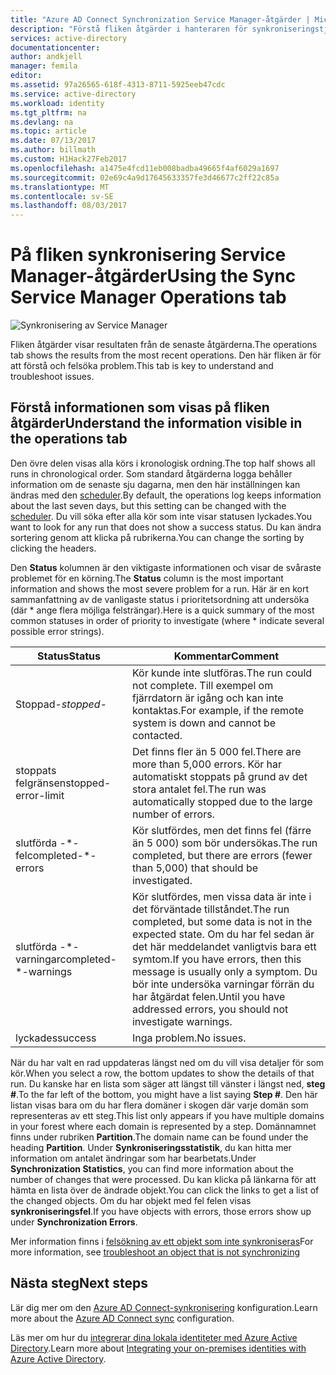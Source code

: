 ```yaml
---
title: "Azure AD Connect Synchronization Service Manager-åtgärder | Microsoft Docs"
description: "Förstå fliken åtgärder i hanteraren för synkroniseringstjänsten för Azure AD Connect."
services: active-directory
documentationcenter: 
author: andkjell
manager: femila
editor: 
ms.assetid: 97a26565-618f-4313-8711-5925eeb47cdc
ms.service: active-directory
ms.workload: identity
ms.tgt_pltfrm: na
ms.devlang: na
ms.topic: article
ms.date: 07/13/2017
ms.author: billmath
ms.custom: H1Hack27Feb2017
ms.openlocfilehash: a1475e4fcd11eb008badba49665f4af6029a1697
ms.sourcegitcommit: 02e69c4a9d17645633357fe3d46677c2ff22c85a
ms.translationtype: MT
ms.contentlocale: sv-SE
ms.lasthandoff: 08/03/2017
---
```

# <a name="using-the-sync-service-manager-operations-tab"></a><span data-ttu-id="06f89-103">På fliken synkronisering Service Manager-åtgärder</span><span class="sxs-lookup"><span data-stu-id="06f89-103">Using the Sync Service Manager Operations tab</span></span>

![Synkronisering av Service Manager](./media/active-directory-aadconnectsync-service-manager-ui/operations.png)

<span data-ttu-id="06f89-105">Fliken åtgärder visar resultaten från de senaste åtgärderna.</span><span class="sxs-lookup"><span data-stu-id="06f89-105">The operations tab shows the results from the most recent operations.</span></span> <span data-ttu-id="06f89-106">Den här fliken är för att förstå och felsöka problem.</span><span class="sxs-lookup"><span data-stu-id="06f89-106">This tab is key to understand and troubleshoot issues.</span></span>

## <a name="understand-the-information-visible-in-the-operations-tab"></a><span data-ttu-id="06f89-107">Förstå informationen som visas på fliken åtgärder</span><span class="sxs-lookup"><span data-stu-id="06f89-107">Understand the information visible in the operations tab</span></span>
<span data-ttu-id="06f89-108">Den övre delen visas alla körs i kronologisk ordning.</span><span class="sxs-lookup"><span data-stu-id="06f89-108">The top half shows all runs in chronological order.</span></span> <span data-ttu-id="06f89-109">Som standard åtgärderna logga behåller information om de senaste sju dagarna, men den här inställningen kan ändras med den [scheduler](active-directory-aadconnectsync-feature-scheduler.md).</span><span class="sxs-lookup"><span data-stu-id="06f89-109">By default, the operations log keeps information about the last seven days, but this setting can be changed with the [scheduler](active-directory-aadconnectsync-feature-scheduler.md).</span></span> <span data-ttu-id="06f89-110">Du vill söka efter alla kör som inte visar statusen lyckades.</span><span class="sxs-lookup"><span data-stu-id="06f89-110">You want to look for any run that does not show a success status.</span></span> <span data-ttu-id="06f89-111">Du kan ändra sortering genom att klicka på rubrikerna.</span><span class="sxs-lookup"><span data-stu-id="06f89-111">You can change the sorting by clicking the headers.</span></span>

<span data-ttu-id="06f89-112">Den **Status** kolumnen är den viktigaste informationen och visar de svåraste problemet för en körning.</span><span class="sxs-lookup"><span data-stu-id="06f89-112">The **Status** column is the most important information and shows the most severe problem for a run.</span></span> <span data-ttu-id="06f89-113">Här är en kort sammanfattning av de vanligaste status i prioritetsordning att undersöka (där * ange flera möjliga felsträngar).</span><span class="sxs-lookup"><span data-stu-id="06f89-113">Here is a quick summary of the most common statuses in order of priority to investigate (where * indicate several possible error strings).</span></span>

| <span data-ttu-id="06f89-114">Status</span><span class="sxs-lookup"><span data-stu-id="06f89-114">Status</span></span> | <span data-ttu-id="06f89-115">Kommentar</span><span class="sxs-lookup"><span data-stu-id="06f89-115">Comment</span></span> |
| --- | --- |
| <span data-ttu-id="06f89-116">Stoppad-*</span><span class="sxs-lookup"><span data-stu-id="06f89-116">stopped-*</span></span> |<span data-ttu-id="06f89-117">Kör kunde inte slutföras.</span><span class="sxs-lookup"><span data-stu-id="06f89-117">The run could not complete.</span></span> <span data-ttu-id="06f89-118">Till exempel om fjärrdatorn är igång och kan inte kontaktas.</span><span class="sxs-lookup"><span data-stu-id="06f89-118">For example, if the remote system is down and cannot be contacted.</span></span> |
| <span data-ttu-id="06f89-119">stoppats felgränsen</span><span class="sxs-lookup"><span data-stu-id="06f89-119">stopped-error-limit</span></span> |<span data-ttu-id="06f89-120">Det finns fler än 5 000 fel.</span><span class="sxs-lookup"><span data-stu-id="06f89-120">There are more than 5,000 errors.</span></span> <span data-ttu-id="06f89-121">Kör har automatiskt stoppats på grund av det stora antalet fel.</span><span class="sxs-lookup"><span data-stu-id="06f89-121">The run was automatically stopped due to the large number of errors.</span></span> |
| <span data-ttu-id="06f89-122">slutförda -\*-fel</span><span class="sxs-lookup"><span data-stu-id="06f89-122">completed-\*-errors</span></span> |<span data-ttu-id="06f89-123">Kör slutfördes, men det finns fel (färre än 5 000) som bör undersökas.</span><span class="sxs-lookup"><span data-stu-id="06f89-123">The run completed, but there are errors (fewer than 5,000) that should be investigated.</span></span> |
| <span data-ttu-id="06f89-124">slutförda -\*-varningar</span><span class="sxs-lookup"><span data-stu-id="06f89-124">completed-\*-warnings</span></span> |<span data-ttu-id="06f89-125">Kör slutfördes, men vissa data är inte i det förväntade tillståndet.</span><span class="sxs-lookup"><span data-stu-id="06f89-125">The run completed, but some data is not in the expected state.</span></span> <span data-ttu-id="06f89-126">Om du har fel sedan är det här meddelandet vanligtvis bara ett symtom.</span><span class="sxs-lookup"><span data-stu-id="06f89-126">If you have errors, then this message is usually only a symptom.</span></span> <span data-ttu-id="06f89-127">Du bör inte undersöka varningar förrän du har åtgärdat felen.</span><span class="sxs-lookup"><span data-stu-id="06f89-127">Until you have addressed errors, you should not investigate warnings.</span></span> |
| <span data-ttu-id="06f89-128">lyckades</span><span class="sxs-lookup"><span data-stu-id="06f89-128">success</span></span> |<span data-ttu-id="06f89-129">Inga problem.</span><span class="sxs-lookup"><span data-stu-id="06f89-129">No issues.</span></span> |

<span data-ttu-id="06f89-130">När du har valt en rad uppdateras längst ned om du vill visa detaljer för som kör.</span><span class="sxs-lookup"><span data-stu-id="06f89-130">When you select a row, the bottom updates to show the details of that run.</span></span> <span data-ttu-id="06f89-131">Du kanske har en lista som säger att längst till vänster i längst ned, **steg #**.</span><span class="sxs-lookup"><span data-stu-id="06f89-131">To the far left of the bottom, you might have a list saying **Step #**.</span></span> <span data-ttu-id="06f89-132">Den här listan visas bara om du har flera domäner i skogen där varje domän som representeras av ett steg.</span><span class="sxs-lookup"><span data-stu-id="06f89-132">This list only appears if you have multiple domains in your forest where each domain is represented by a step.</span></span> <span data-ttu-id="06f89-133">Domännamnet finns under rubriken **Partition**.</span><span class="sxs-lookup"><span data-stu-id="06f89-133">The domain name can be found under the heading **Partition**.</span></span> <span data-ttu-id="06f89-134">Under **Synkroniseringsstatistik**, du kan hitta mer information om antalet ändringar som har bearbetats.</span><span class="sxs-lookup"><span data-stu-id="06f89-134">Under **Synchronization Statistics**, you can find more information about the number of changes that were processed.</span></span> <span data-ttu-id="06f89-135">Du kan klicka på länkarna för att hämta en lista över de ändrade objekt.</span><span class="sxs-lookup"><span data-stu-id="06f89-135">You can click the links to get a list of the changed objects.</span></span> <span data-ttu-id="06f89-136">Om du har objekt med fel felen visas **synkroniseringsfel**.</span><span class="sxs-lookup"><span data-stu-id="06f89-136">If you have objects with errors, those errors show up under **Synchronization Errors**.</span></span>

<span data-ttu-id="06f89-137">Mer information finns i [felsökning av ett objekt som inte synkroniseras](active-directory-aadconnectsync-troubleshoot-object-not-syncing.md)</span><span class="sxs-lookup"><span data-stu-id="06f89-137">For more information, see [troubleshoot an object that is not synchronizing](active-directory-aadconnectsync-troubleshoot-object-not-syncing.md)</span></span>

## <a name="next-steps"></a><span data-ttu-id="06f89-138">Nästa steg</span><span class="sxs-lookup"><span data-stu-id="06f89-138">Next steps</span></span>
<span data-ttu-id="06f89-139">Lär dig mer om den [Azure AD Connect-synkronisering](active-directory-aadconnectsync-whatis.md) konfiguration.</span><span class="sxs-lookup"><span data-stu-id="06f89-139">Learn more about the [Azure AD Connect sync](active-directory-aadconnectsync-whatis.md) configuration.</span></span>

<span data-ttu-id="06f89-140">Läs mer om hur du [integrerar dina lokala identiteter med Azure Active Directory](active-directory-aadconnect.md).</span><span class="sxs-lookup"><span data-stu-id="06f89-140">Learn more about [Integrating your on-premises identities with Azure Active Directory](active-directory-aadconnect.md).</span></span>
